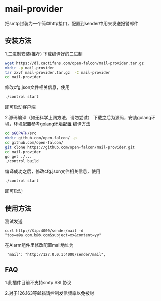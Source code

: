 mail-provider
=============

把smtp封装为一个简单http接口，配置到sender中用来发送报警邮件

## 安装方法

1.二进制安装(推荐)
下载编译好的二进制
```bash
wget https://dl.cactifans.com/open-falcon/mail-provider.tar.gz
mkdir -p mail-provider
tar zxvf mail-provider.tar.gz  -C mail-provider
cd mail-provider
```
修改cfg.json文件相关信息，使用
```bash
./control start
```
即可启动客户端

2.源码编译（如无科学上网方法，请勿尝试）
下载之后为源码，安装golang环境，环境配置参考[golang环境配置](http://book.open-falcon.org/zh/quick_install/prepare.html)
编译方法
```bash
cd $GOPATH/src
mkdir github.com/open-falcon/ -p
cd github.com/open-falcon/
git clone https://github.com/open-falcon/mail-provider.git
cd mail-provider
go get ./...
./control build
```
编译成功之后，修改cfg.json文件相关信息，使用
```bash
./control start
```
即可启动


## 使用方法

测试发送
```
curl http://$ip:4000/sender/mail -d "tos=a@a.com,b@b.com&subject=xx&content=yy"
```
在Alarm组件里修改配置mail地址为
```
 "mail": "http://127.0.0.1:4000/sender/mail",
```
## FAQ

1.此插件目前不支持smtp SSL协议

2.对于126.163等邮箱请控制发信频率以免被封
